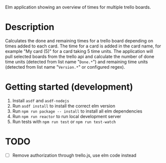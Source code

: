 Elm application showing an overview of times for multiple trello boards.

# Description

Calculates the done and remaining times for a trello board depending on times added to each card. The time for a card is added in the card name, for example "My card (5)" for a card taking 5 time units. The application will pull selected boards from the trello api and calculate the number of done time units (detected from list name "`Done.*`") and remaining time units (detected from list name "`Version.*`" or configured regex).


# Getting started (development)

1. Install `asdf` and `asdf-nodejs`
2. Run `asdf install` to install the correct elm version
3. Run `npm run package -- install` to install all elm dependencies
4. Run `npm run reactor` to run local development server
5. Run tests with `npm run test` or `npm run test-watch`


# TODO

 - [ ] Remove authorization through trello.js, use elm code instead
